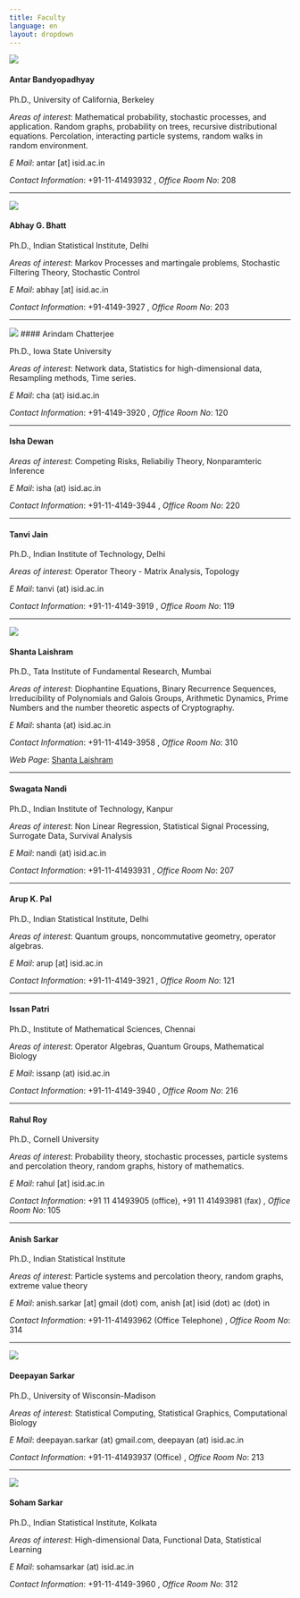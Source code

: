 ```yaml
---
title: Faculty
language: en
layout: dropdown
---
```


<img class="fphoto" src="http://www.isid.ac.in/~deepayan/images/photos/antar.jpg" />

#### Antar Bandyopadhyay

Ph.D., University of California, Berkeley

_Areas of interest_: Mathematical probability, stochastic processes,
and application. Random graphs, probability on trees, recursive
distributional equations. Percolation, interacting particle systems,
random walks in random environment.

_E Mail_: antar [at] isid.ac.in

_Contact Information_: +91-11-41493932 , _Office Room No_: 208


* * *

<img class="fphoto" src="http://www.isid.ac.in/~statmath/faculty_photos/abhay.jpg" />

#### Abhay G. Bhatt

Ph.D., Indian Statistical Institute, Delhi

_Areas of interest_: Markov Processes and martingale problems,
Stochastic Filtering Theory, Stochastic Control

_E Mail_: abhay [at] isid.ac.in

_Contact Information_: +91-4149-3927 , _Office Room No_: 203


* * *

<img class="fphoto" src="photos/faculty/Arindam_Chatterjee.jpg" />
#### Arindam Chatterjee

Ph.D., Iowa State University

_Areas of interest_: Network data, Statistics for high-dimensional data, Resampling methods, Time series.

_E Mail_: cha (at) isid.ac.in

_Contact Information_: +91-4149-3920 , _Office Room No_: 120


* * *

#### Isha Dewan

_Areas of interest_: Competing Risks, Reliabiliy Theory, Nonparamteric Inference

_E Mail_: isha (at) isid.ac.in

_Contact Information_: +91-11-4149-3944 , _Office Room No_: 220


* * *

#### Tanvi Jain

Ph.D., Indian Institute of Technology, Delhi

_Areas of interest_: Operator Theory - Matrix Analysis, Topology

_E Mail_: tanvi (at) isid.ac.in

_Contact Information_: +91-11-4149-3919 , _Office Room No_: 119


* * *

<img class="fphoto" src="photos/faculty/Shanta_Laishram.jpeg" />

#### Shanta Laishram

Ph.D., Tata Institute of Fundamental Research, Mumbai

_Areas of interest_: Diophantine Equations, Binary Recurrence Sequences,  Irreducibility of Polynomials and Galois Groups, Arithmetic Dynamics,
Prime Numbers and the number theoretic aspects of Cryptography.

_E Mail_: shanta (at) isid.ac.in

_Contact Information_: +91-11-4149-3958 , _Office Room No_: 310

_Web Page_:  [Shanta Laishram](www.isid.ac.in/~shanta)


* * *

#### Swagata Nandi

Ph.D., Indian Institute of Technology, Kanpur

_Areas of interest_: Non Linear Regression, Statistical Signal Processing, Surrogate Data, Survival Analysis

_E Mail_: nandi (at) isid.ac.in

_Contact Information_: +91-11-41493931 , _Office Room No_: 207


* * *

#### Arup K. Pal

Ph.D., Indian Statistical Institute, Delhi

_Areas of interest_: Quantum groups, noncommutative geometry, operator algebras.

_E Mail_: arup [at] isid.ac.in

_Contact Information_: +91-11-4149-3921 , _Office Room No_: 121


* * *

#### Issan Patri

Ph.D., Institute of Mathematical Sciences, Chennai

_Areas of interest_: Operator Algebras, Quantum Groups, Mathematical Biology

_E Mail_: issanp (at) isid.ac.in

_Contact Information_: +91-11-4149-3940 , _Office Room No_: 216


* * *

#### Rahul Roy

Ph.D., Cornell University

_Areas of interest_: Probability theory, stochastic processes, particle systems and percolation theory, random graphs, history of mathematics.

_E Mail_: rahul [at] isid.ac.in

_Contact Information_: +91 11 41493905 (office), +91 11 41493981 (fax) , _Office Room No_: 105


* * *

#### Anish Sarkar

Ph.D., Indian Statistical Institute

_Areas of interest_: Particle systems and percolation theory, random graphs, extreme value theory

_E Mail_: anish.sarkar [at] gmail (dot) com, anish [at] isid (dot) ac (dot) in

_Contact Information_: +91-11-41493962 (Office Telephone) , _Office Room No_: 314


* * *

<img class="fphoto" src="photos/faculty/deepayan-sarkar.jpg" />

#### Deepayan Sarkar

Ph.D., University of Wisconsin-Madison

_Areas of interest_: Statistical Computing, Statistical Graphics, Computational Biology

_E Mail_: deepayan.sarkar (at) gmail.com, deepayan (at) isid.ac.in

_Contact Information_: +91-11-41493937 (Office) , _Office Room No_: 213


* * *

<img class="fphoto" src="photos/faculty/soham-sarkar.jpg" />

#### Soham Sarkar

Ph.D., Indian Statistical Institute, Kolkata

_Areas of interest_: High-dimensional Data, Functional Data, Statistical Learning

_E Mail_: sohamsarkar (at) isid.ac.in

_Contact Information_: +91-11-4149-3960 , _Office Room No_: 312 
